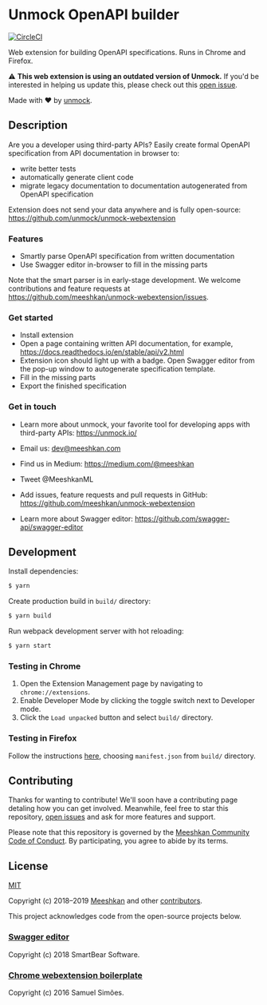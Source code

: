 # Unmock OpenAPI builder

[![CircleCI](https://circleci.com/gh/unmock/unmock-webextension.svg?style=svg)](https://circleci.com/gh/unmock/unmock-webextension)

Web extension for building OpenAPI specifications. Runs in Chrome and Firefox.

:warning: **This web extension is using an outdated version of Unmock.** If you'd be interested in helping us update this, please check out this [open issue](https://github.com/meeshkan/unmock-webextension/issues/37).

Made with ❤️ by [unmock](https://www.unmock.io/).

## Description

Are you a developer using third-party APIs? Easily create formal OpenAPI specification from API documentation in browser to:

- write better tests
- automatically generate client code
- migrate legacy documentation to documentation autogenerated from OpenAPI specification

Extension does not send your data anywhere and is fully open-source: https://github.com/unmock/unmock-webextension

### Features

- Smartly parse OpenAPI specification from written documentation
- Use Swagger editor in-browser to fill in the missing parts

Note that the smart parser is in early-stage development. We welcome contributions and feature requests at https://github.com/meeshkan/unmock-webextension/issues.

### Get started

- Install extension
- Open a page containing written API documentation, for example, https://docs.readthedocs.io/en/stable/api/v2.html
- Extension icon should light up with a badge. Open Swagger editor from the pop-up window to autogenerate specification template.
- Fill in the missing parts
- Export the finished specification

### Get in touch

- Learn more about unmock, your favorite tool for developing apps with third-party APIs: https://unmock.io/

- Email us: dev@meeshkan.com

- Find us in Medium: https://medium.com/@meeshkan

- Tweet @MeeshkanML

- Add issues, feature requests and pull requests in GitHub: https://github.com/meeshkan/unmock-webextension

- Learn more about Swagger editor: https://github.com/swagger-api/swagger-editor

## Development

Install dependencies:

```bash
$ yarn
```

Create production build in `build/` directory:

```bash
$ yarn build
```

Run webpack development server with hot reloading:

```bash
$ yarn start
```

### Testing in Chrome

1. Open the Extension Management page by navigating to `chrome://extensions`.
1. Enable Developer Mode by clicking the toggle switch next to Developer mode.
1. Click the `Load unpacked` button and select `build/` directory.

### Testing in Firefox

Follow the instructions [here](https://developer.mozilla.org/en-US/docs/Mozilla/Add-ons/WebExtensions/Your_first_WebExtension#Trying_it_out), choosing `manifest.json` from `build/` directory.

## Contributing

Thanks for wanting to contribute! We'll soon have a contributing page detaling how you can get involved. Meanwhile, feel free to star this repository, [open issues](https://github.com/meeshkan/unmock-webextension/issues) and ask for more features and support.

Please note that this repository is governed by the [Meeshkan Community Code of Conduct](https://github.com/meeshkan/code-of-conduct). By participating, you agree to abide by its terms.

## License

[MIT](./LICENSE)

Copyright (c) 2018–2019 [Meeshkan](https://meeshkan.com) and other [contributors](https://github.com/meeshkan/unmock-webextension/graphs/contributors).

This project acknowledges code from the open-source projects below.

### [Swagger editor](https://github.com/swagger-api/swagger-editor)

Copyright (c) 2018 SmartBear Software.

### [Chrome webextension boilerplate](https://github.com/samuelsimoes/chrome-extension-webpack-boilerplate)

Copyright (c) 2016 Samuel Simões.
